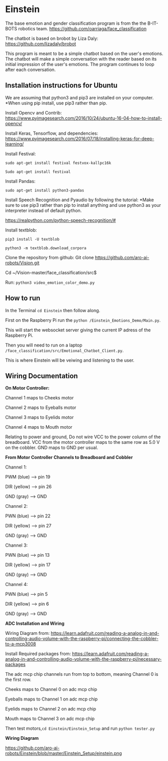 # Einstein
The base emotion and gender classification program is from the the B-IT-BOTS robotics team. https://github.com/oarriaga/face_classification

The chatbot is based on brobot by Liza Daly: https://github.com/lizadaly/brobot

This program is meant to be a simple chatbot based on the user's emotions. The chatbot will make a simple conversation with the reader based on its initial impression of the user's emotions. The program continues to loop after each conversation.

## Installation instructions for Ubuntu
We are assuming that python3 and pip3 are installed on your computer.
*When using pip install, use pip3 rather than pip.

Install Opencv and Contrib: 
https://www.pyimagesearch.com/2016/10/24/ubuntu-16-04-how-to-install-opencv/ 

Install Keras, Tensorflow, and dependencies: 
https://www.pyimagesearch.com/2016/07/18/installing-keras-for-deep-learning/ 

Install Festival: 
```
sudo apt-get install festival festvox-kallpc16k

Sudo apt-get install festival
```

Install Pandas:

`sudo apt-get install python3-pandas`


Install Speech Recognition and Pyaudio by following the tutorial:
*Make sure to use pip3 rather than pip to install anything and use python3 as your interpreter instead of default python.

https://realpython.com/python-speech-recognition/#


Install textblob:
```
pip3 install -U textblob

python3 -m textblob.download_corpora
```

Clone the repository from github:
Git clone https://github.com/aro-ai-robots/Vision.git 
	
Cd ~/Vision-master/face_classification/src$

Run:
`python3 video_emotion_color_demo.py`

## How to run
In the Terminal `cd Einstein` then follow along.

First on the Raspberry Pi run the `python /Einstein_Emotions_Demo/Main.py`.

This will start the websocket server giving the current IP adress of the Raspberry Pi.

Then you will need to run on a laptop `/face_classification/src/Emotional_Chatbot_Client.py`.

This is where Einstein will be veiwing and listening to the user.

## Wiring Documentation  

  
**On Motor Controller:**

Channel 1 maps to Cheeks motor

Channel 2 maps to Eyeballs motor

Channel 3 maps to Eyelids motor

Channel 4 maps to Mouth motor

Relating to power and ground, Do not wire VCC to the power column of the breadboard. VCC from the motor controller maps to the same row as 5.0 V on the cobbler. GND maps to GND per usual.

  
**From Motor Controller Channels to Breadboard and Cobbler**

Channel 1:

PWM (blue) --> pin 19

DIR (yellow) --> pin 26

GND (gray) --> GND


Channel 2:

PWN (blue) --> pin 22

DIR (yellow) --> pin 27

GND (gray) --> GND


Channel 3:

PWN (blue) --> pin 13

DIR (yellow) --> pin 17

GND (gray) --> GND


Channel 4:

PWN (blue) --> pin 5

DIR (yellow) --> pin 6

GND (gray) --> GND

    
**ADC Installation and Wiring**

Wiring Diagram from: https://learn.adafruit.com/reading-a-analog-in-and-controlling-audio-volume-with-the-raspberry-pi/connecting-the-cobbler-to-a-mcp3008

Install Required packages from: https://learn.adafruit.com/reading-a-analog-in-and-controlling-audio-volume-with-the-raspberry-pi/necessary-packages  

The adc mcp chip channels run from top to bottom, meaning Channel 0 is the first row. 
  
Cheeks maps to Channel 0 on adc mcp chip

Eyeballs maps to Channel 1 on adc mcp chip

Eyelids maps to Channel 2 on adc mcp chip

Mouth maps to Channel 3 on adc mcp chip

Then test motors,`cd Einstein/Einstein_Setup` and run `python tester.py`

**Wiring Diagram**

https://github.com/aro-ai-robots/Einstein/blob/master/Einstein_Setup/einstein.png

